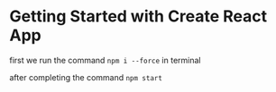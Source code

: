 # Getting Started with Create React App

first we run the command `npm i --force` in terminal

after completing the command  `npm start`
